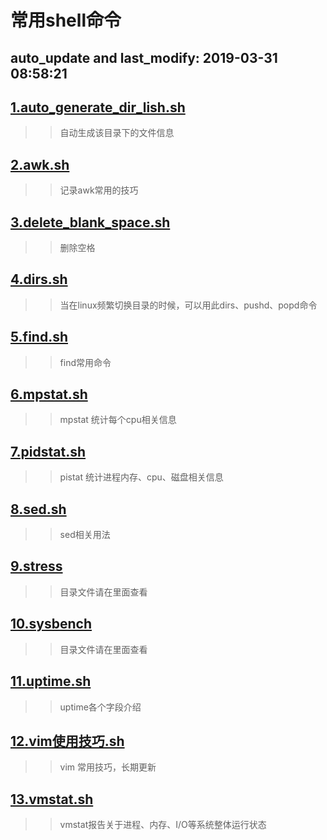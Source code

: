 

常用shell命令
====
auto_update and last_modify: 2019-03-31 08:58:21
-------
## [1.auto_generate_dir_lish.sh](https://github.com/lotluck/shell/blob/master/shell_command/auto_generate_dir_lish.sh)
>> 自动生成该目录下的文件信息
## [2.awk.sh](https://github.com/lotluck/shell/blob/master/shell_command/awk.sh)
>> 记录awk常用的技巧
## [3.delete_blank_space.sh](https://github.com/lotluck/shell/blob/master/shell_command/delete_blank_space.sh)
>> 删除空格
## [4.dirs.sh](https://github.com/lotluck/shell/blob/master/shell_command/dirs.sh)
>> 当在linux频繁切换目录的时候，可以用此dirs、pushd、popd命令
## [5.find.sh](https://github.com/lotluck/shell/blob/master/shell_command/find.sh)
>> find常用命令
## [6.mpstat.sh](https://github.com/lotluck/shell/blob/master/shell_command/mpstat.sh)
>> mpstat 统计每个cpu相关信息
## [7.pidstat.sh](https://github.com/lotluck/shell/blob/master/shell_command/pidstat.sh)
>> pistat 统计进程内存、cpu、磁盘相关信息
## [8.sed.sh](https://github.com/lotluck/shell/blob/master/shell_command/sed.sh)
>> sed相关用法
## [9.stress](https://github.com/lotluck/shell/blob/master/shell_command/stress)
>> 目录文件请在里面查看
## [10.sysbench](https://github.com/lotluck/shell/blob/master/shell_command/sysbench)
>> 目录文件请在里面查看
## [11.uptime.sh](https://github.com/lotluck/shell/blob/master/shell_command/uptime.sh)
>> uptime各个字段介绍
## [12.vim使用技巧.sh](https://github.com/lotluck/shell/blob/master/shell_command/vim使用技巧.sh)
>> vim 常用技巧，长期更新
## [13.vmstat.sh](https://github.com/lotluck/shell/blob/master/shell_command/vmstat.sh)
>> vmstat报告关于进程、内存、I/O等系统整体运行状态




